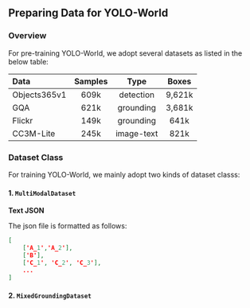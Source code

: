 ## Preparing Data for YOLO-World


### Overview

For pre-training YOLO-World, we adopt several datasets as listed in the below table:

| Data | Samples | Type | Boxes  |
| :-- | :-----: | :---:| :---: | 
| Objects365v1 | 609k | detection | 9,621k |
| GQA | 621k | grounding | 3,681k |
| Flickr | 149k | grounding | 641k |
| CC3M-Lite | 245k | image-text | 821k |


### Dataset Class

For training YOLO-World, we mainly adopt two kinds of dataset classs:

#### 1. `MultiModalDataset`

**Text JSON**

The json file is formatted as follows:

```json
[
    ['A_1','A_2'],
    ['B'],
    ['C_1', 'C_2', 'C_3'],
    ...
]
```


#### 2. `MixedGroundingDataset`




